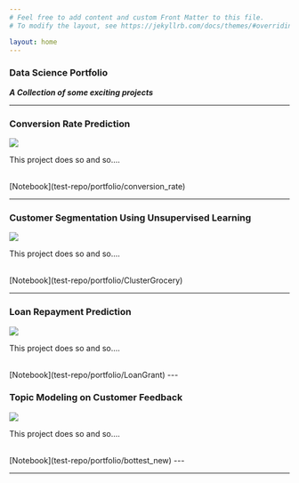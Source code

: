 ```yaml
---
# Feel free to add content and custom Front Matter to this file.
# To modify the layout, see https://jekyllrb.com/docs/themes/#overriding-theme-defaults

layout: home
---
```




### Data Science Portfolio
***A Collection of some exciting projects***

---

### Conversion Rate Prediction


<img src="test-repo/images/dummy_thumbnail.jpg?raw=true"/>


This project does so and so....

<br>
[Notebook](test-repo/portfolio/conversion_rate)

---
### Customer Segmentation Using Unsupervised Learning


<img src="test-repo/images/dummy_thumbnail.jpg?raw=true"/>


This project does so and so....

<br>
[Notebook](test-repo/portfolio/ClusterGrocery)

---
### Loan Repayment Prediction


<img src="test-repo/images/dummy_thumbnail.jpg?raw=true"/>


This project does so and so....

<br>
[Notebook](test-repo/portfolio/LoanGrant)
---

### Topic Modeling on Customer Feedback

<img src="test-repo/images/dummy_thumbnail.jpg?raw=true"/>


This project does so and so....

<br>
[Notebook](test-repo/portfolio/bottest_new)
---




---
<!-- Remove above link if you don't want to attibute -->
